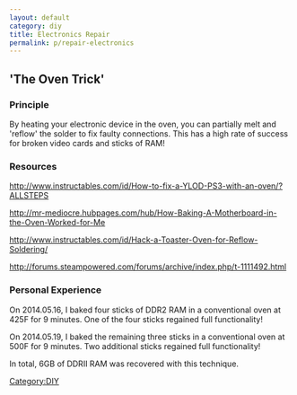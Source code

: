 ```yaml
---
layout: default
category: diy
title: Electronics Repair
permalink: p/repair-electronics
---
```


'The Oven Trick'
----------------

### Principle

By heating your electronic device in the oven, you can partially melt and 'reflow' the solder to fix faulty connections. This has a high rate of success for broken video cards and sticks of RAM!

### Resources

<http://www.instructables.com/id/How-to-fix-a-YLOD-PS3-with-an-oven/?ALLSTEPS>

<http://mr-mediocre.hubpages.com/hub/How-Baking-A-Motherboard-in-the-Oven-Worked-for-Me>

<http://www.instructables.com/id/Hack-a-Toaster-Oven-for-Reflow-Soldering/>

<http://forums.steampowered.com/forums/archive/index.php/t-1111492.html>

### Personal Experience

On 2014.05.16, I baked four sticks of DDR2 RAM in a conventional oven at 425F for 9 minutes. One of the four sticks regained full functionality!

On 2014.05.19, I baked the remaining three sticks in a conventional oven at 500F for 9 minutes. Two additional sticks regained full functionality!

In total, 6GB of DDRII RAM was recovered with this technique.

[Category:DIY](/Category:DIY "wikilink")
